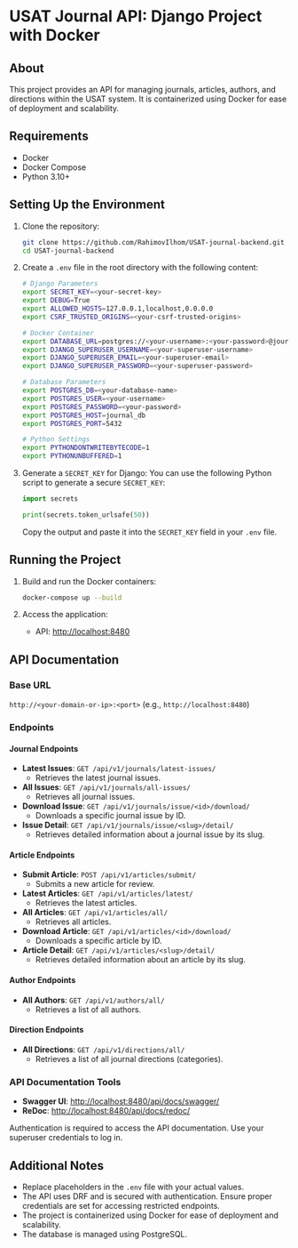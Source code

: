 # USAT Journal API: Django Project with Docker

## About
This project provides an API for managing journals, articles, authors, and directions within the USAT system. It is containerized using Docker for ease of deployment and scalability.

## Requirements
- Docker
- Docker Compose
- Python 3.10+

## Setting Up the Environment

1. Clone the repository:
   ```bash
   git clone https://github.com/RahimovIlhom/USAT-journal-backend.git
   cd USAT-journal-backend
   ```

2. Create a `.env` file in the root directory with the following content:

   ```bash
   # Django Parameters
   export SECRET_KEY=<your-secret-key>
   export DEBUG=True
   export ALLOWED_HOSTS=127.0.0.1,localhost,0.0.0.0
   export CSRF_TRUSTED_ORIGINS=<your-csrf-trusted-origins>

   # Docker Container
   export DATABASE_URL=postgres://<your-username>:<your-password>@journal_db:5432/<your-database-name>
   export DJANGO_SUPERUSER_USERNAME=<your-superuser-username>
   export DJANGO_SUPERUSER_EMAIL=<your-superuser-email>
   export DJANGO_SUPERUSER_PASSWORD=<your-superuser-password>

   # Database Parameters
   export POSTGRES_DB=<your-database-name>
   export POSTGRES_USER=<your-username>
   export POSTGRES_PASSWORD=<your-password>
   export POSTGRES_HOST=journal_db
   export POSTGRES_PORT=5432

   # Python Settings
   export PYTHONDONTWRITEBYTECODE=1
   export PYTHONUNBUFFERED=1
   ```

3. Generate a `SECRET_KEY` for Django:
   You can use the following Python script to generate a secure `SECRET_KEY`:
   ```python
   import secrets

   print(secrets.token_urlsafe(50))
   ```
   Copy the output and paste it into the `SECRET_KEY` field in your `.env` file.

## Running the Project

1. Build and run the Docker containers:
   ```bash
   docker-compose up --build
   ```

2. Access the application:
   - API: [http://localhost:8480](http://localhost:8480)

## API Documentation

### Base URL
`http://<your-domain-or-ip>:<port>` (e.g., `http://localhost:8480`)

### Endpoints

#### Journal Endpoints
- **Latest Issues**: `GET /api/v1/journals/latest-issues/`
  - Retrieves the latest journal issues.
- **All Issues**: `GET /api/v1/journals/all-issues/`
  - Retrieves all journal issues.
- **Download Issue**: `GET /api/v1/journals/issue/<id>/download/`
  - Downloads a specific journal issue by ID.
- **Issue Detail**: `GET /api/v1/journals/issue/<slug>/detail/`
  - Retrieves detailed information about a journal issue by its slug.

#### Article Endpoints
- **Submit Article**: `POST /api/v1/articles/submit/`
  - Submits a new article for review.
- **Latest Articles**: `GET /api/v1/articles/latest/`
  - Retrieves the latest articles.
- **All Articles**: `GET /api/v1/articles/all/`
  - Retrieves all articles.
- **Download Article**: `GET /api/v1/articles/<id>/download/`
  - Downloads a specific article by ID.
- **Article Detail**: `GET /api/v1/articles/<slug>/detail/`
  - Retrieves detailed information about an article by its slug.

#### Author Endpoints
- **All Authors**: `GET /api/v1/authors/all/`
  - Retrieves a list of all authors.

#### Direction Endpoints
- **All Directions**: `GET /api/v1/directions/all/`
  - Retrieves a list of all journal directions (categories).

### API Documentation Tools
- **Swagger UI**: [http://localhost:8480/api/docs/swagger/](http://localhost:8480/api/docs/swagger/)
- **ReDoc**: [http://localhost:8480/api/docs/redoc/](http://localhost:8480/api/docs/redoc/)

Authentication is required to access the API documentation. Use your superuser credentials to log in.

## Additional Notes
- Replace placeholders in the `.env` file with your actual values.
- The API uses DRF and is secured with authentication. Ensure proper credentials are set for accessing restricted endpoints.
- The project is containerized using Docker for ease of deployment and scalability.
- The database is managed using PostgreSQL.